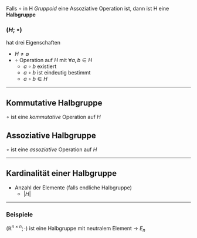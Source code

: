 Falls $\circ$ in H *Gruppoid* eine Assoziative Operation ist, dann ist H eine **Halbgruppe**
### $(H;\circ)$
hat drei Eigenschaften 
- $H \neq \emptyset$
- $\circ \text{ Operation auf } H \text{ mit } \forall a,b \in H$
	- $a \circ b$ existiert
	- $a \circ b$ ist eindeutig bestimmt 
	- $a \circ b \in H$

---
## Kommutative Halbgruppe 
$\circ$ ist eine *kommutative* Operation auf $H$
## Assoziative Halbgruppe
$\circ$ ist eine *assoziative* Operation auf $H$


---
## Kardinalität einer Halbgruppe 
- Anzahl der Elemente (falls endliche Halbgruppe)
	- $|H|$

---
### Beispiele
$(\mathbb{R}^{n \times n}; \cdot)$ ist eine Halbgruppe mit neutralem Element -> $E_{n}$
